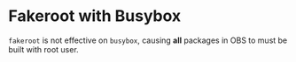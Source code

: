# Fakeroot with Busybox

`fakeroot` is not effective on `busybox`, causing **all** packages in OBS to must be built with root user.
